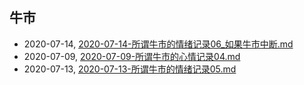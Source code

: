 ## 牛市
* 2020-07-14, [2020-07-14-所谓牛市的情绪记录06_如果牛市中断.md](../posts/2020-07-14-所谓牛市的情绪记录06_如果牛市中断.md)
* 2020-07-09, [2020-07-09-所谓牛市的心情记录04.md](../posts/2020-07-09-所谓牛市的心情记录04.md)
* 2020-07-13, [2020-07-13-所谓牛市的情绪记录05.md](../posts/2020-07-13-所谓牛市的情绪记录05.md)
